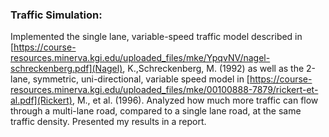 ### Traffic Simulation:
Implemented the single lane, variable-speed traffic model described in [https://course-resources.minerva.kgi.edu/uploaded_files/mke/YpqvNV/nagel-schreckenberg.pdf](Nagel), K.,Schreckenberg, M. (1992) as well as the 2-lane, symmetric, uni-directional, variable speed model in [https://course-resources.minerva.kgi.edu/uploaded_files/mke/00100888-7879/rickert-et-al.pdf](Rickert), M., et al. (1996). Analyzed how much more traffic can flow through a multi-lane road, compared to a single lane road, at the same traffic density. Presented my results in a report.
